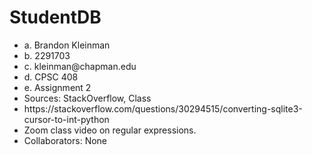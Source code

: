 # StudentDB

<ul>
<li>a. Brandon Kleinman </li>
<li>b. 2291703 </li>
<li>c. kleinman@chapman.edu </li>
<li>d. CPSC 408</li>
<li>e. Assignment 2 </li>
<li> Sources:  StackOverflow, Class</li>
<li> https://stackoverflow.com/questions/30294515/converting-sqlite3-cursor-to-int-python </li>
<li> Zoom class video on regular expressions. </li>
<li> Collaborators: None</li>
</ul>
